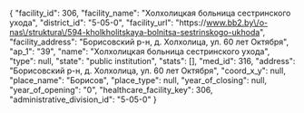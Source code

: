 {
    "facility_id": 306,
    "facility_name": "Холхолицкая больница сестринского ухода",
    "district_id": "5-05-0",
    "facility_url": "https:\/\/www.bb2.by\/o-nas\/struktura\/594-kholkholitskaya-bolnitsa-sestrinskogo-ukhoda",
    "facility_address": "Борисовский р-н, д. Холхолица, ул. 60 лет Октября",
    "ap_1": "39",
    "name": "Холхолицкая больница сестринского ухода",
    "type": null,
    "state": "public institution",
    "stats": [],
    "med_id": 316,
    "address": "Борисовский р-н, д. Холхолица, ул. 60 лет Октября",
    "coord_x_y": null,
    "place_name": "Борисов",
    "place_type": null,
    "year_of_closing": null,
    "year_of_opening": "0",
    "healthcare_facility_key": 306,
    "administrative_division_id": "5-05-0"
}